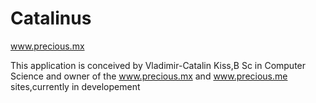 Catalinus
=========

www.precious.mx

This application is conceived by Vladimir-Catalin Kiss,B Sc in Computer Science 
and owner of the www.precious.mx and www.precious.me sites,currently in developement
